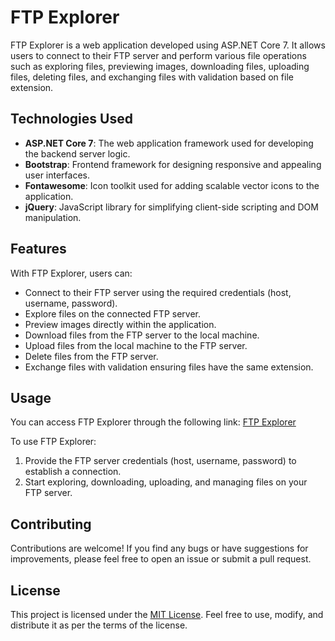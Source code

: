 # FTP Explorer

FTP Explorer is a web application developed using ASP.NET Core 7. It allows users to connect to their FTP server and perform various file operations such as exploring files, previewing images, downloading files, uploading files, deleting files, and exchanging files with validation based on file extension.

## Technologies Used

- **ASP.NET Core 7**: The web application framework used for developing the backend server logic.
- **Bootstrap**: Frontend framework for designing responsive and appealing user interfaces.
- **Fontawesome**: Icon toolkit used for adding scalable vector icons to the application.
- **jQuery**: JavaScript library for simplifying client-side scripting and DOM manipulation.

## Features

With FTP Explorer, users can:

- Connect to their FTP server using the required credentials (host, username, password).
- Explore files on the connected FTP server.
- Preview images directly within the application.
- Download files from the FTP server to the local machine.
- Upload files from the local machine to the FTP server.
- Delete files from the FTP server.
- Exchange files with validation ensuring files have the same extension.

## Usage

You can access FTP Explorer through the following link: [FTP Explorer](https://ftp.izitechs.com/FTP/Index)

To use FTP Explorer:

1. Provide the FTP server credentials (host, username, password) to establish a connection.
2. Start exploring, downloading, uploading, and managing files on your FTP server.

## Contributing

Contributions are welcome! If you find any bugs or have suggestions for improvements, please feel free to open an issue or submit a pull request.

## License

This project is licensed under the [MIT License](LICENSE). Feel free to use, modify, and distribute it as per the terms of the license.
